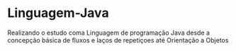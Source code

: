 # Linguagem-Java
Realizando o estudo coma Linguagem de programação Java desde a concepção básica de fluxos e laços de repetiçoes até Orientação a Objetos
